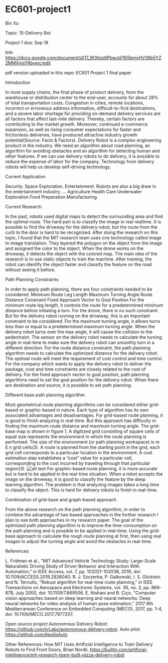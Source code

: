 # EC601-project1
  Bin Xu
  
  Topic: 15-Delivery Bot
  
  Project 1 due: Sep 18
  
  link: https://docs.google.com/document/d/17_W3ligz6PbwJd79i5bmxHV36b5YZ2MMXnjsYRbyeic/edit
  
  pdf version uploaded in this repo: EC601 Project 1 final paper
  
  
Introduction

In most supply chains, the final phase of product delivery, from the warehouse or distribution center to the end-user, accounts for about 28% of total transportation costs. Congestion in cities, remote locations, incorrect or erroneous address information, difficult-to-find destinations, and a severe labor shortage for providing on-demand delivery services are all factors that affect last-mile delivery. Thereby, certain factors are contributing to the market growth. Moreover, continued e-commerce expansion, as well as rising consumer expectations for faster and frictionless deliveries, have produced attractive industry growth potential(Source: Facts & Factors).
Delivery Robot is a complex engineering product in the industry. We need an algorithm about road planning, an algorithm for avoiding obstacles and an algorithm for detecting human and other features. If we can use delivery robots to do delivery, it is possible to reduce the expense of labor for the company. Technology from delivery robots will help us develop self-driving technology.


Current Application

Security.
Space Exploration. 
Entertainment. Robots are also a big draw in the entertainment industry. ...
Agriculture
Health Care
Underwater Exploration
Food Preparation
Manufacturing.


Current Research

In the past, robots used digital maps to detect the surrounding area and find the optimal route. The hard part is to classify the image in real realtime. It is possible to find the driveway for the delivery robot, but the route from the curb to the door is hard to be recognized.
After doing the research on this topic, I found that the MIT research team uses one technology called image to image translation. They layered the polygon on the object from the image and assigned the color to the object. When the drone works on the driveway, it detects the object with the colored map. The main idea of the research is to use static objects to train the machine. After training, the robot can identify the object faster and classify the feature on the road without seeing it before. 

Path Planning Constraints

In order to apply path planning, there are four constraints needed to be considered. 
Minimum Route Leg Length
Maximum Turning Angle
Route Distance Constraint
Fixed Approach Vector to Goal Position
For the minimum route leg length, it controls the route for a predetermined minimum distance before initiating a turn. For the drone, there is no such constraint. But for the delivery robot running on the driveway, this is an important constraint to be considered.
For the maximum turning angle,  it allows turns less than or equal to a predetermined maximum turning angle. When the delivery robot turns over the max angle, it will cause the collision to the pedentraint. The sensor on the delivery robot needs to calculate the turning angle in real-time to make sure the delivery robot can smoothly turn in a different direction.
For the route distance constraint, the path planning algorithm needs to calculate the optimized distance for the delivery robot. The optimal route will meet the requirement of cost control and time control. For the company which wants to apply the delivery robot to deliver the package, cost and time constraints are closely related to the cost of delivery.
For the fixed approach vector to goal position, path planning algorithms need to set the goal position for the delivery robot. When there are destination and source, it is possible to set path planning.


Different base path planning algorithm

Most geometrical route planning algorithms can be considered either grid-based or graphic-based in nature. Each type of algorithm has its own associated advantages and disadvantages.
For grid-based route planning, it is good to finish analyzing in real-time. But this approach has difficulty in finding the maximum route distance and maximum turning angle. The grid-base map is shown in figure 1. A digitized grid consisting of square cells of equal size represents the environment in which the route planning is performed. The size of the environment (or path planning workspace) is m £ n grid cells(3). A route is planned from the starting point in the grid,  each grid cell corresponds to a particular location in the environment. A cost estimation step establishes a “cost” value for a particular cell, corresponding to the cost incurred by traveling through that particular region(3). 
![alt text](https://github.com/xu842251462/EC601_2022fall/blob/main/Capture.PNG)
For graphic-based route planning, it is more accurate but is hard to be applied in the real-time situation. When a robot accepts the image on the driveway, it is good to classify the feature by the deep learning algorithm. The problem is that analyzing images takes a long time to classify the object. This is hard for delivery robots to finish in real-time. 

Combination of grid-base and graph-based approach

From the above research on the path planning algorithm, in order to combine the advantage of two based approaches in the further research I plan to use both approaches in my research paper. The goal of the optimized path planning algorithm is to improve the time-consumption on the path planning and is possible to be applied in real-time. Using the grid-base approach to calculate the rough route planning at first, then using real images to adjust the turning angle and avoid the obstacles in real-time.

References

L. Fridman et al., "MIT Advanced Vehicle Technology Study: Large-Scale Naturalistic Driving Study of Driver Behavior and Interaction With Automation," in IEEE Access, vol. 7, pp. 102021-102038, 2019, doi: 10.1109/ACCESS.2019.2926040.
R. J. Szczerba, P. Galkowski, I. S. Glicktein and N. Ternullo, "Robust algorithm for real-time route planning," in IEEE Transactions on Aerospace and Electronic Systems, vol. 36, no. 3, pp. 869-878, July 2000, doi: 10.1109/7.869506.
E. Nishani and B. Çiço, "Computer vision approaches based on deep learning and neural networks: Deep neural networks for video analysis of human pose estimation," 2017 6th Mediterranean Conference on Embedded Computing (MECO), 2017, pp. 1-4, doi: 10.1109/MECO.2017.7977207.

Open source project
Autonomous Delivery Robot: https://github.com/IvLabs/autonomous-delivery-robot. 
Auto pilot: https://github.com/ApolloAuto

Other References: 
How MIT Uses Artificial Intelligence to Train Delivery Robots to Find Front Doors, 
Brian Nordli, https://builtin.com/artificial-intelligence/mit-research-team-built-pizza-delivery-robot



